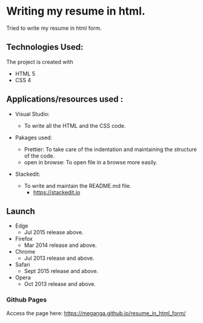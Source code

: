 # Writing my resume in html.

Tried to write my resume in html form.

## Technologies Used:
The project is created with

 - HTML 5
 - CSS 4

## Applications/resources used :

 - Visual Studio: 
	 - To write all the HTML and the CSS code.
		  
 - Pakages used:	 
	 -  Prettier: To take care of the indentation and maintaining the structure of the code.
	 - open in browse: To open file in a browse more easily.
 - Stackedit:
	 - To write and maintain the README.md file.
		 - https://stackedit.io


## Launch
 

 - Edge 
	 - Jul 2015 release above.
 - Firefox 
	 - Mar 2014 release and above.
 - Chrome 
	 - Jul 2013 release and above.
- Safari
	- Sept 2015 release and above.
- Opera
	- Oct 2013 release and above.


### Github Pages
Access the page here:
	https://meganga.github.io/resume_in_html_form/
	

<!--stackedit_data:
eyJoaXN0b3J5IjpbMTMwNzQzODU4NywtMTQ2MjMxODcyOV19
-->